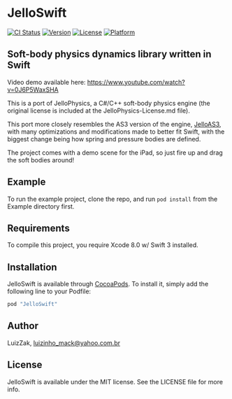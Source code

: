 # JelloSwift

[![CI Status](http://img.shields.io/travis/LuizZak/JelloSwift.svg?style=flat)](https://travis-ci.org/LuizZak/JelloSwift)
[![Version](https://img.shields.io/cocoapods/v/JelloSwift.svg?style=flat)](http://cocoapods.org/pods/JelloSwift)
[![License](https://img.shields.io/cocoapods/l/JelloSwift.svg?style=flat)](http://cocoapods.org/pods/JelloSwift)
[![Platform](https://img.shields.io/cocoapods/p/JelloSwift.svg?style=flat)](http://cocoapods.org/pods/JelloSwift)

Soft-body physics dynamics library written in Swift
----------

Video demo available here: https://www.youtube.com/watch?v=0J6P5WaxSHA

This is a port of JelloPhysics, a C#/C++ soft-body physics engine (the original license is included at the JelloPhysics-License.md file).

This port more closely resembles the AS3 version of the engine, [JelloAS3](http://sourceforge.net/projects/jelloas3/), with many optimizations and modifications made to better fit Swift, with the biggest change being how spring and pressure bodies are defined.

The project comes with a demo scene for the iPad, so just fire up and drag the soft bodies around!

## Example

To run the example project, clone the repo, and run `pod install` from the Example directory first.

## Requirements

To compile this project, you require Xcode 8.0 w/ Swift 3 installed.

## Installation

JelloSwift is available through [CocoaPods](http://cocoapods.org). To install
it, simply add the following line to your Podfile:

```ruby
pod "JelloSwift"
```

## Author

LuizZak, luizinho_mack@yahoo.com.br

## License

JelloSwift is available under the MIT license. See the LICENSE file for more info.

